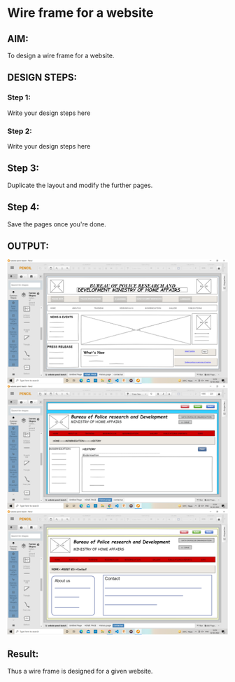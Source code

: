 # Wire frame for a website

## AIM:
To design a wire frame for a website.

## DESIGN STEPS:

### Step 1:
Write your design steps here 

### Step 2:
Write your design steps here

## Step 3:
Duplicate the layout and modify the further pages.

## Step 4:
Save the pages once you're done.

## OUTPUT:
![output](./s1.png)
![output](./s2.png)
![output](./s3.png)


## Result:
Thus a wire frame is designed for a given website.
